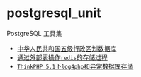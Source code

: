 # postgresql_unit
PostgreSQL 工具集

* [中华人民共和国五级行政区划数据库](./Administrative-divisions-of-China)
* [通过外部表操作`redis`的存储过程](./foreign_redis_procedure)
* [`ThinkPHP 5.1`下`log4php`和异常数据库存储](./log4&exception)